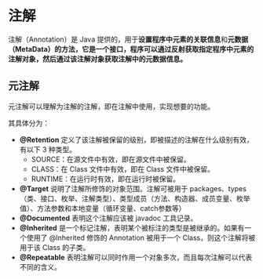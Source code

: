 # 注解

注解（Annotation）是 Java 提供的，用于**设置程序中元素的关联信息**和**元数据（MetaData）**的方法，它是一个接口，程序**可以通过反射获取指定程序中元素的注解对象，然后通过该注解对象获取注解中的元数据信息。**

## 元注解 <a href="#jian-shu-yuan-zhu-jie" id="jian-shu-yuan-zhu-jie"></a>

元注解可以理解为注解的注解，即在注解中使用，实现想要的功能。

其具体分为：

* **@Retention** 定义了该注解被保留的级别，即被描述的注解在什么级别有效，有以下 3 种类型。
  * SOURCE：在源文件中有效，即在源文件中被保留。
  * CLASS：在 Class 文件中有效，即在 Class 文件中被保留。
  * RUNTIME：在运行时有效，即在运行时被保留。
* **@Target** 说明了注解所修饰的对象范围。注解可被用于 packages、types（类、接口、枚举、注解类型）、类型成员（方法、构造器、成员变量、枚举值）、方法参数和本地变量（循环变量、catch参数等）
* **@Documented** 表明这个注解应该被 javadoc 工具记录。
* **@Inherited** 是一个标记注解，表明某个被标注的类型是被继承的。如果有一个使用了 @Inherited 修饰的 Annotation 被用于一个 Class，则这个注解将被用于该 Class 的子类。
* **@Repeatable** 表明注解可以同时作用一个对象多次，而且每次注解可以代表不同的含义。
